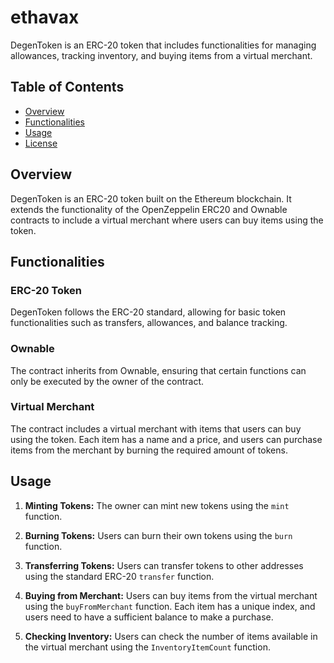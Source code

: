 # ethavax

DegenToken is an ERC-20 token that includes functionalities for managing allowances, tracking inventory, and buying items from a virtual merchant.

## Table of Contents

- [Overview](#overview)
- [Functionalities](#functionalities)
- [Usage](#usage)
- [License](#license)

## Overview

DegenToken is an ERC-20 token built on the Ethereum blockchain. It extends the functionality of the OpenZeppelin ERC20 and Ownable contracts to include a virtual merchant where users can buy items using the token.

## Functionalities

### ERC-20 Token

DegenToken follows the ERC-20 standard, allowing for basic token functionalities such as transfers, allowances, and balance tracking.

### Ownable

The contract inherits from Ownable, ensuring that certain functions can only be executed by the owner of the contract.

### Virtual Merchant

The contract includes a virtual merchant with items that users can buy using the token. Each item has a name and a price, and users can purchase items from the merchant by burning the required amount of tokens.

## Usage

1. **Minting Tokens:** The owner can mint new tokens using the `mint` function.

2. **Burning Tokens:** Users can burn their own tokens using the `burn` function.

3. **Transferring Tokens:** Users can transfer tokens to other addresses using the standard ERC-20 `transfer` function.

4. **Buying from Merchant:** Users can buy items from the virtual merchant using the `buyFromMerchant` function. Each item has a unique index, and users need to have a sufficient balance to make a purchase.

5. **Checking Inventory:** Users can check the number of items available in the virtual merchant using the `InventoryItemCount` function.

